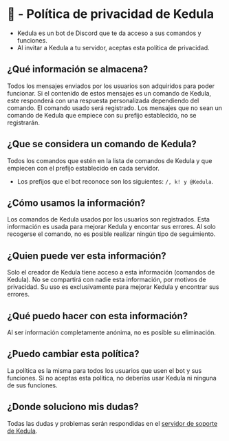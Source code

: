 # 🤖 - Política de privacidad de Kedula
- Kedula es un bot de Discord que te da acceso a sus comandos y funciones.
- Al invitar a Kedula a tu servidor, aceptas esta política de privacidad.
## ¿Qué información se almacena?
Todos los mensajes enviados por los usuarios son adquiridos para poder funcionar.
Si el contenido de estos mensajes es un comando de Kedula, este responderá con una respuesta personalizada dependiendo del comando.
El comando usado será registrado. Los mensajes que no sean un comando de Kedula que empiece con su prefijo establecido, no se registrarán.
## ¿Que se considera un comando de Kedula?
Todos los comandos que estén en la lista de comandos de Kedula y que empiecen con el prefijo establecido en cada servidor.
- Los prefijos que el bot reconoce son los siguientes: `/, k! y @Kedula`.
## ¿Cómo usamos la información?
Los comandos de Kedula usados por los usuarios son registrados. Esta información es usada para mejorar Kedula y encontar sus errores. Al solo recogerse el comando, no es posible realizar ningún tipo de seguimiento.
## ¿Quien puede ver esta información?
Solo el creador de Kedula tiene acceso a esta información (comandos de Kedula).
No se compartirá con nadie esta información, por motivos de privacidad.
Su uso es exclusivamente para mejorar Kedula y encontrar sus errores.
## ¿Qué puedo hacer con esta información?
Al ser información completamente anónima, no es posible su eliminación.
## ¿Puedo cambiar esta política?
La política es la misma para todos los usuarios que usen el bot y sus funciones.
Si no aceptas esta política, no deberías usar Kedula ni ninguna de sus funciones.
## ¿Donde soluciono mis dudas?
Todas las dudas y problemas serán respondidas en el [servidor de soporte de Kedula](https://discord.gg/p26UWjCmQd).